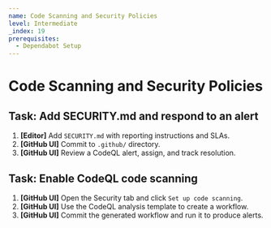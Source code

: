 ```yaml
---
name: Code Scanning and Security Policies
level: Intermediate
_index: 19
prerequisites:
  - Dependabot Setup
---
```


# Code Scanning and Security Policies

## Task: Add SECURITY.md and respond to an alert

1. **[Editor]** Add `SECURITY.md` with reporting instructions and SLAs.
2. **[GitHub UI]** Commit to `.github/` directory.
3. **[GitHub UI]** Review a CodeQL alert, assign, and track resolution.

## Task: Enable CodeQL code scanning

1. **[GitHub UI]** Open the Security tab and click `Set up code scanning`.
2. **[GitHub UI]** Use the CodeQL analysis template to create a workflow.
3. **[GitHub UI]** Commit the generated workflow and run it to produce alerts.

